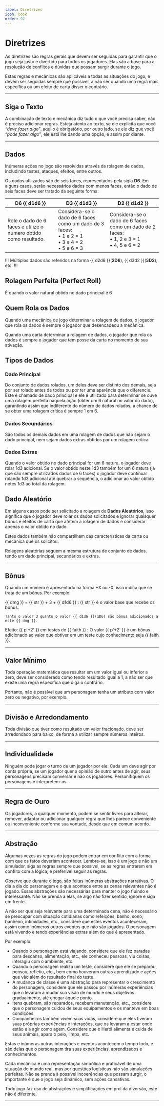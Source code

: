 ```yaml
---
label: Diretrizes
icon: book
order: 92
---
```


# Diretrizes

As diretrizes são regras gerais que devem ser seguidas para garantir que o jogo seja justo e divertido para todos os jogadores. Elas são a base para a resolução de conflitos e dúvidas que possam surgir durante o jogo.

Estas regras e mecânicas são aplicáveis a todas as situações do jogo, e devem ser seguidas sempre que possível, a não ser quando uma regra mais específica ou um efeito de carta disser o contrário.

---

## Siga o Texto

A combinação de texto e mecânica diz tudo o que você precisa saber, não é preciso adicionar regras. Esteja atento ao texto, se ele explicita que você _“deve fazer algo”_, aquilo é obrigatório, por outro lado, se ele diz que você _“pode fazer algo”_, ele está lhe dando uma opção, e assim por diante.

---

## Dados

Inúmeras ações no jogo são resolvidas através da rolagem de dados, includindo testes, ataques, efeitos, entre outros.

Os dados utilizados são de seis faces, representados pela sigla **D6**. Em alguns casos, serão necessários dados com menos faces, então o dado de seis faces deve ser tratado da seguinte forma:

| D6 {{ d1d6 }} | D3 {{ d1d3 }}  | D2 {{ d1d2 }}
|--- |--- |---
| Role o dado de 6 faces e utilize o número obtido como resultado. | Considera-se o dado de 6 faces como um dado de 3 faces:<br/>• 1 e 2 = 1<br/>• 3 e 4 = 2<br/>• 5 e 6 = 3 | Considera-se o dado de 6 faces como um dado de 2 faces:<br/>• 1, 2 e 3 = 1<br/>• 4, 5 e 6 = 2

!!!
Múltiplos dados são referidos na forma {{ d2d6 }}(**2D6**), {{ d3d2 }}(**3D2**), etc.
!!!

## Rolagem Perfeita (Perfect Roll)

É quando o valor natural obtido no dado principal é 6

## **Quem Rola os Dados**

Quando uma mecânica de jogo determinar a rolagem de dados, o jogador que rola os dados é sempre o jogador que desencadeou a mecânica.

Quando uma carta determinar a rolagem de dados, o jogador que rola os dados é sempre o jogador que tem posse da carta no momento de sua ativação.

## Tipos de Dados

### Dado Principal

Do conjunto de dados rolados, um deles deve ser distinto dos demais, seja por ser rolado antes de todos ou por ter uma aparência que o diferencie. Este é chamado de dado principal e ele é utilizado para determinar se ouve uma rolagem perfeita naquela ação (obter um 6 natural no valor do dado), garantindo assim que indiferente do número de dados rolados, a chance de se obter uma rolagem crítica é sempre 1 em 6.

### Dados Secundários

São todos os demais dados em uma rolagem de dados que não sejam o dado principal, nem sejam dados extras obtidos por um rolagem crítica

### Dados Extras

Quando o valor obtido no dado principal for um 6 natura, o jogador deve rolar 1d3 adicional. Se o valor obtido neste 1d3 também for um 6 natura (já que são sempre utilizados dados de 6 faces) o jogador deve continuar rolando 1d3 adicional até quebrar a sequência, o adicionar ao valor obtido netes 1d3 ao total da rolagem.

## **Dado Aleatório**

Em alguns casos pode ser solicitado a rolagem de **Dados Aleatórios**, isso significa que o jogador deve rolar os dados solicitados e ignorar quaisquer bônus e efeitos de carta que afetem a rolagem de dados e considerar apenas o valor obtido no dado.

Estes dados também não compartilham das características da carta ou mecânica que os solicitou.

Rolagens aleatórias seguem a mesma estrutura de conjunto de dados, tendo um dado principal, secundários e extras.

---

## Bônus

Quando um número é apresentado na forma +X ou -X, isso indica que se trata de um bônus. Por exemplo:

{{ dmg }} = {{ str }} + 3 + {{ d1d6 }}
:   {{ str }} é o valor base que recebe os bônus.

    Tanto o valor 3 quanto o valor {{ d1d6 }}(1D6) são bônus adicionados a este {{ dmg }}.

Efeito: {{ p'+2' }} em testes de {{ faith }}
:   O valor {{ p'+2' }} é um bônus adicionado ao valor que obtiver em um teste cujo conhecimento seja {{ faith }}.

---

## Valor Mínimo

Toda operação matemática que resultar em um valor igual ou inferior a zero, deve ser considerado como tendo resultado igual a 1, a não ser que existe uma regra específica que diga o contrário.

Portanto, não é possível que um personagem tenha um atributo com valor zero ou negativo, por exemplo.

---

## Divisão e Arredondamento

Toda divisão que tiver como resultado um valor fracionado, deve ser arredondado para baixo, de forma a utilizar sempre números inteiros.

---

## Individualidade

Ninguém pode jogar o turno de um jogador por ele. Cada um deve agir por conta própria, se um jogador quer a opinião de outro antes de agir, seus personagens precisam conversar e não os jogadores. Personifiquem os personagens e interpretem-os.

---

## Regra de Ouro

Os jogadores, a qualquer momento, podem se sentir livres para alterar, remover, adaptar ou adicionar qualquer regra que lhes parece conveniente ou inconveniente conforme sua vontade, desde que em comum acordo.

---

## Abstração

Algumas vezes as regras do jogo podem entrar em conflito com a forma com que os fatos deveriam acontecer. Lembre-se, isso é um jogo e não um simulador, siga as regras sempre que possível, se as regras entrarem em conflito com a lógica, é preferível seguir as regras.

Observe que durante o jogo, são feitas inúmeras abstrações narrativas. O dia a dia do personagem e o que acontece entre as cenas relevantes não é jogado. Essas abstrações são necessárias para manter o jogo fluindo e interessante. Não se prenda a elas, se algo não fizer sentido, ignore e siga em frente.

A não ser que seja relevante para uma determinada cena, não é necessário se preocupar com situação cotidianas como refeições, banho, sono, banheiro, intimidades, etc., considere que estes eventos aconteceram, assim como inúmeros outros eventos que não são jogados. O personagem está vivendo e tendo experiências extras além do que é apresentado.

Por exemplo:

* Quando o personagem está viajando, considere que ele fez paradas para descanso, alimentação, etc., ele conheceu pessoas, viu coisas, interagiu com o ambiente, etc.
* Quando o personagem realiza um teste, considere que ele se preparou, pensou, refletiu, etc., bem como houveram outras aprendizado e ações que vão além do resultado final do teste.
* A mudança de classe é uma abstração para representar o crescimento do personagem, considere que ele passou por inúmeras experiências que o levaram a mudar sua visão de mundo e seus objetivos gradualmente, até chegar àquele ponto.
* Itens quebram, são reparados, recebem manutenção, etc., considere que o personagem cuidou de seus equipamentos e os manteve em boas condições.
* Companheiros também vivem suas vidas, considere que eles tiveram suas próprias experiências e interações, que os levaram a estar onde estão e a agir como agem. Considere que o Herói alimenta e cuida de seus animais, apara o pelo, limpa, etc.

Estas e inúmeras outras interações e eventos acontecem o tempo todo, e são delas que o personagem tira suas experiências, aprendizados e conhecimentos.

Cada mecânica é uma representação simbólica e praticável de uma situação do mundo real, mas por questões logísticas não são simulações perfeitas. Não se prenda à possível incoerências que possam surgir, o importante é que o jogo seja dinâmico, sem ações cansativas.

Todo jogo faz uso de abstrações e simplificações em prol da diversão, este não é diferente.

---

